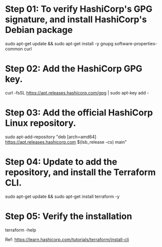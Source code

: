# Step 01: To verify HashiCorp's GPG signature, and install HashiCorp's Debian package

sudo apt-get update && sudo apt-get install -y gnupg software-properties-common curl

# Step 02: Add the HashiCorp GPG key.

curl -fsSL https://apt.releases.hashicorp.com/gpg | sudo apt-key add -

# Step 03: Add the official HashiCorp Linux repository.

sudo apt-add-repository "deb [arch=amd64] https://apt.releases.hashicorp.com $(lsb_release -cs) main"

# Step 04: Update to add the repository, and install the Terraform CLI.

sudo apt-get update && sudo apt-get install terraform -y

# Step 05: Verify the installation

terraform -help





Ref: https://learn.hashicorp.com/tutorials/terraform/install-cli
